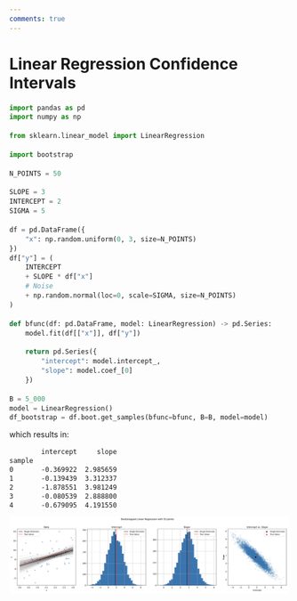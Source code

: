 ```yaml
---
comments: true
---
```

# Linear Regression Confidence Intervals

```python 
import pandas as pd
import numpy as np

from sklearn.linear_model import LinearRegression 

import bootstrap

N_POINTS = 50

SLOPE = 3
INTERCEPT = 2
SIGMA = 5

df = pd.DataFrame({
    "x": np.random.uniform(0, 3, size=N_POINTS)
})
df["y"] = (
    INTERCEPT 
    + SLOPE * df["x"] 
    # Noise
    + np.random.normal(loc=0, scale=SIGMA, size=N_POINTS)
)

def bfunc(df: pd.DataFrame, model: LinearRegression) -> pd.Series: 
    model.fit(df[["x"]], df["y"])

    return pd.Series({
        "intercept": model.intercept_, 
        "slope": model.coef_[0]
    })

B = 5_000
model = LinearRegression()
df_bootstrap = df.boot.get_samples(bfunc=bfunc, B=B, model=model)
```

which results in:

```text
        intercept     slope
sample                     
0       -0.369922  2.985659
1       -0.139439  3.312337
2       -1.878551  3.981249
3       -0.080539  2.888800
4       -0.679095  4.191550
```

![Bootstrapped Regression](./../images/bootstrapped-regression.png)